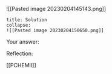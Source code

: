 ![[Pasted image 20230204145143.png]]
```ad-note
title: Solution
collapse:
![[Pasted image 20230204150650.png]]

```

Your answer:

Reflection:

[[PCHEMII]]